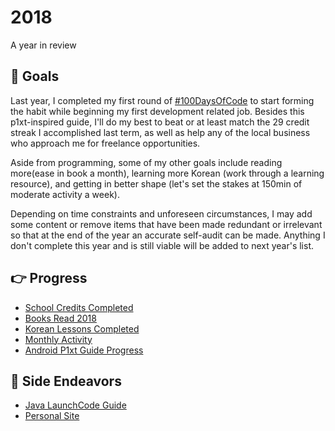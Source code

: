 # 2018
A year in review

## :round_pushpin: Goals
Last year, I completed my first round of [#100DaysOfCode](https://github.com/ceciliaconsta3/My-100-Days-of-Code) to start forming the habit while beginning my first development related job. Besides this p1xt-inspired guide, I'll do my best to beat or at least match the 29 credit streak I accomplished last term, as well as help any of the local business who approach me for freelance opportunities.

Aside from programming, some of my other goals include reading more(ease in book a month), learning more Korean (work through a learning resource), and getting in better shape (let's set the stakes at 150min of moderate activity a week).

Depending on time constraints and unforeseen circumstances, I may add some content or remove items that have been made redundant or irrelevant so that at the end of the year an accurate self-audit can be made. Anything I don't complete this year and is still viable will be added to next year's list.

## :point_right: Progress
- [School Credits Completed](/Classes.md)
- [Books Read 2018](https://www.goodreads.com/review/list/84207402-cecilia?read_at=2018)
- [Korean Lessons Completed](/Korean.md)
- [Monthly Activity](https://www.fitbit.com/user/6K95X5)
- [Android P1xt Guide Progress](/Android.md)

## :cake: Side Endeavors
- [Java LaunchCode Guide](/LaunchCode.md)
- [Personal Site](https://ceciliaconstantine.com)
